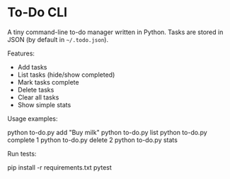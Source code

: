 # To-Do CLI

A tiny command-line to-do manager written in Python. Tasks are stored in JSON (by default in `~/.todo.json`).

Features:
- Add tasks
- List tasks (hide/show completed)
- Mark tasks complete
- Delete tasks
- Clear all tasks
- Show simple stats

Usage examples:

  python to-do.py add "Buy milk"
  python to-do.py list
  python to-do.py complete 1
  python to-do.py delete 2
  python to-do.py stats

Run tests:

  pip install -r requirements.txt
  pytest
